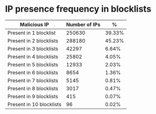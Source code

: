# IP presence frequency in blocklists
| Malicious IP | Number of IPs | % |
|----|----|----|
| Present in 1 blocklist | 250630 | 39.33% |
| Present in 2 blocklists | 288180 | 45.23% |
| Present in 3 blocklists | 42297 | 6.64% |
| Present in 4 blocklists | 25802 | 4.05% |
| Present in 5 blocklists | 12933 | 2.03% |
| Present in 6 blocklists | 8654 | 1.36% |
| Present in 7 blocklists | 5145 | 0.81% |
| Present in 8 blocklists | 3017 | 0.47% |
| Present in 9 blocklists | 415 | 0.07% |
| Present in 10 blocklists | 96 | 0.02% |
